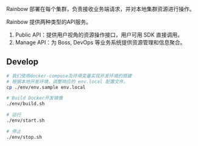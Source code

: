 Rainbow 部署在每个集群，负责接收业务端请求，并对本地集群资源进行操作。

Rainbow 提供两种类型的API服务。

1. Public API：提供用户视角的资源操作接口，用户可用 SDK 直接调用。
2. Manage API：为 Boss, DevOps 等业务系统提供资源管理和信息聚合。

## Develop

``` bash
# 我们使用docker-compose及环境变量实现开发环境的搭建
# 根据本地开发环境，调整响应的 env.local 配置文件。
cp ./env/env.sample env.local

# Build Docker开发镜像
./env/build.sh

# 运行
./env/start.sh

# 停止
./env/stop.sh
```

